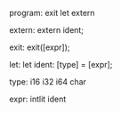 program:
    exit
    let
    extern

extern:
    extern ident;

exit:
    exit([expr]);

let:
    let ident: [type] = [expr];

type:
    i16
    i32
    i64
    char

expr:
    intlit
    ident
